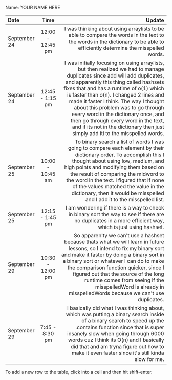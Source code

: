Name: YOUR NAME HERE

| Date         |       Time       |                                                                                                                                                                                                                                                                                                                                                                                                                                                                                                      Update |
|:-------------|:----------------:|------------------------------------------------------------------------------------------------------------------------------------------------------------------------------------------------------------------------------------------------------------------------------------------------------------------------------------------------------------------------------------------------------------------------------------------------------------------------------------------------------------:|
| September 24 | 12:00 - 12:45 pm |                                                                                                                                                                                                                                                                                                                                  I was thinking about using arraylists to be able to compare the words in the text to the words in the dictionary to be able to efficiently determine the misspelled words. |
| September 24 | 12:45 - 1:15 pm  | I was initially focusing on using arraylists, but then realized we had to manage duplicates since add will add duplicates, and apparently this thing called hashsets fixes that and has a runtime of o(1) which is faster than o(n). I changed 2 lines and made it faster I think. The way I thought about this problem was to go through every word in the dictionary once, and then go through every word in the text, and if its not in the dictionary then just simply add iti to the misspelled words. |
| September 25 | 10:00 - 10:45 am |                                                                                                   To binary search a list of words I was going to compare each element by their dictionary order. To accomplish this I thought about using low, medium, and high points and modifying them based on the result of comparing the midword to the word in the text. I figured that if none of the values matched the value in the dictionary, then it would be misspelled and I add it to the misspelled list. |
| September 25 | 12:15 - 1:45 pm  |                                                                                                                                                                                                                                                                                                                                                    I am wondering if there is a way to check in binary sort the way to see if there are no duplicates in a more efficient way, which is just using hashset. |
| September 29 | 10:30 - 12:00 pm |                                                                                          So apparenlty we can't use a hashset because thats what we will learn in future lessons, so I intend to fix my binary sort and make it faster by doing a binary sort in a binary sort or whatever I can do to make the comparison function quicker, since I figured out that the source of the long runtime comes from seeing if the misspelledWord is already in misspelledWords because we can't use duplicates. |
| September 29 |  7:45 - 8:30 pm  |                                                                                                                                                              I basically did what I was thinking about, which was putting a binary search inside of a binary search to speed up the .contains function since that is super insanely slow when going through 6000 words cuz I think its O(n) and I basically did that and am tryna figure out how to make it even faster since it's still kinda slow for me. |


To add a new row to the table, click into a cell and then hit shift-enter.